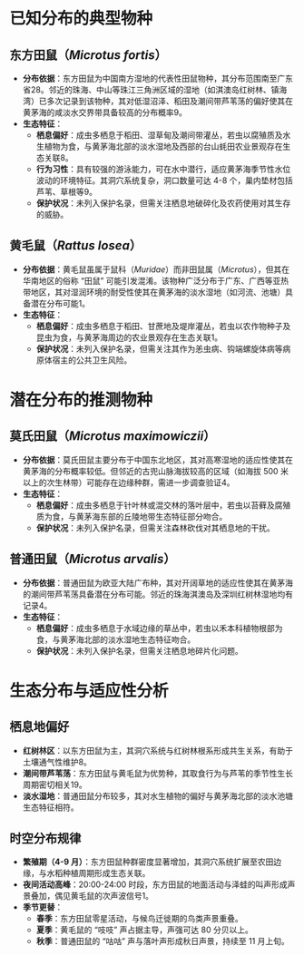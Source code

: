 # 已知分布的典型物种

## 东方田鼠（_Microtus fortis_）
- **分布依据**：东方田鼠为中国南方湿地的代表性田鼠物种，其分布范围南至广东省28。邻近的珠海、中山等珠江三角洲区域的湿地（如淇澳岛红树林、镇海湾）已多次记录到该物种，其对低湿沼泽、稻田及潮间带芦苇荡的偏好使其在黄茅海的咸淡水交界带具备较高的分布概率9。
- **生态特征**：
    - **栖息偏好**：成虫多栖息于稻田、湿草甸及潮间带灌丛，若虫以腐殖质及水生植物为食，与黄茅海北部的淡水湿地及西部的台山蚝田农业景观存在生态关联8。
    - **行为习性**：具有较强的游泳能力，可在水中潜行，适应黄茅海季节性水位波动的环境特征。其洞穴系统复杂，洞口数量可达 4-8 个，巢内垫材包括芦苇、草根等9。
    - **保护状况**：未列入保护名录，但需关注栖息地破碎化及农药使用对其生存的威胁。
## 黄毛鼠（_Rattus losea_）
- **分布依据**：黄毛鼠虽属于鼠科（_Muridae_）而非田鼠属（_Microtus_），但其在华南地区的俗称 “田鼠” 可能引发混淆。该物种广泛分布于广东、广西等亚热带地区，其对湿润环境的耐受性使其在黄茅海的淡水湿地（如河流、池塘）具备潜在分布可能1。
- **生态特征**：
    - **栖息偏好**：成虫多栖息于稻田、甘蔗地及堤岸灌丛，若虫以农作物种子及昆虫为食，与黄茅海周边的农业景观存在生态关联1。
    - **保护状况**：未列入保护名录，但需关注其作为恙虫病、钩端螺旋体病等病原体宿主的公共卫生风险。
# 潜在分布的推测物种
## 莫氏田鼠（_Microtus maximowiczii_）
- **分布依据**：莫氏田鼠主要分布于中国东北地区，其对高寒湿地的适应性使其在黄茅海的分布概率较低。但邻近的古兜山脉海拔较高的区域（如海拔 500 米以上的次生林带）可能存在边缘种群，需进一步调查验证4。
- **生态特征**：
    - **栖息偏好**：成虫多栖息于针叶林或混交林的落叶层中，若虫以苔藓及腐殖质为食，与黄茅海东部的丘陵地带生态特征部分吻合。
    - **保护状况**：未列入保护名录，但需关注森林砍伐对其栖息地的干扰。
## 普通田鼠（_Microtus arvalis_）
- **分布依据**：普通田鼠为欧亚大陆广布种，其对开阔草地的适应性使其在黄茅海的潮间带芦苇荡具备潜在分布可能。邻近的珠海淇澳岛及深圳红树林湿地均有记录4。
- **生态特征**：
    - **栖息偏好**：成虫多栖息于水域边缘的草丛中，若虫以禾本科植物根部为食，与黄茅海北部的淡水湿地生态特征吻合。
    - **保护状况**：未列入保护名录，但需关注栖息地碎片化问题。
# 生态分布与适应性分析
## 栖息地偏好
- **红树林区**：以东方田鼠为主，其洞穴系统与红树林根系形成共生关系，有助于土壤通气性维护8。
- **潮间带芦苇荡**：东方田鼠与黄毛鼠为优势种，其取食行为与芦苇的季节性生长周期密切相关19。
- **淡水湿地**：普通田鼠分布较多，其对水生植物的偏好与黄茅海北部的淡水池塘生态特征相符。
## 时空分布规律
- **繁殖期（4-9 月）**：东方田鼠种群密度显著增加，其洞穴系统扩展至农田边缘，与水稻种植周期形成生态关联。
- **夜间活动高峰**：20:00-24:00 时段，东方田鼠的地面活动与泽蛙的叫声形成声景叠加，偶见黄毛鼠的次声波信号1。
- **季节更替**：
    - **春季**：东方田鼠零星活动，与候鸟迁徙期的鸟类声景重叠。
    - **夏季**：黄毛鼠的 “吱吱” 声占据主导，声强可达 80 分贝以上。
    - **秋季**：普通田鼠的 “咕咕” 声与落叶声形成秋日声景，持续至 11 月上旬。